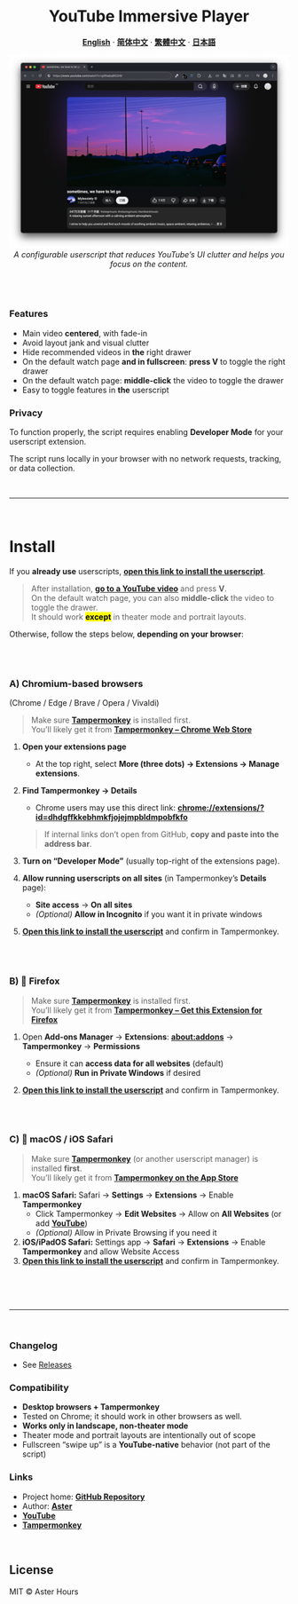 <div align="center">
  <h1>YouTube Immersive Player</h1>

  <p><strong><a href="README.md">English</a></strong> · <strong><a href="README.zh-CN.md">简体中文</a></strong> · <strong><a href="README.zh-TW.md">繁體中文</a></strong> · <strong><a href="README.ja.md">日本語</a></strong></p>

  <img src="./example.png"
       alt="YouTube Immersive Player – demo"
       width="800"
       style="max-width:100%; height:auto;">
  <br>
  <em>A configurable userscript that reduces YouTube’s UI clutter and helps you focus on the content.</em>
</div>

<br><br>

### Features

- Main video **centered**, with fade-in  
- Avoid layout jank and visual clutter  
- Hide recommended videos in **the** right drawer  
- On the default watch page **and in fullscreen**: **press V** to toggle the right drawer  
- On the default watch page: **middle-click** the video to toggle the drawer  
- Easy to toggle features in **the** userscript


### Privacy

To function properly, the script requires enabling **Developer Mode** for your userscript extension.

The script runs locally in your browser with no network requests, tracking, or data collection.

<br>

---

<br>

# Install

If you **already use** userscripts, **[open this link to install the userscript](https://raw.githubusercontent.com/AsterHours/youtube-immersive-player/main/youtube-immersive-player.user.js)**.

> After installation, **[go to a YouTube video](https://www.youtube.com/watch?v=az0J8O8wRU8)** and press **V**.  
> On the default watch page, you can also **middle-click** the video to toggle the drawer.  
> It should work <mark>**except**</mark> in theater mode and portrait layouts.

Otherwise, follow the steps below, **depending on your browser**:

<br><br>

### A) Chromium-based browsers 
(Chrome / Edge / Brave / Opera / Vivaldi)

> Make sure **[Tampermonkey](https://www.tampermonkey.net/)** is installed first.  
> You’ll likely get it from **[Tampermonkey – Chrome Web Store](https://chromewebstore.google.com/detail/tampermonkey/dhdgffkkebhmkfjojejmpbldmpobfkfo)**

1. **Open your extensions page**  
   - At the top right, select **More (three dots) → Extensions → Manage extensions**.

2. **Find Tampermonkey → Details**  
   - Chrome users may use this direct link: **[chrome://extensions/?id=dhdgffkkebhmkfjojejmpbldmpobfkfo](chrome://extensions/?id=dhdgffkkebhmkfjojejmpbldmpobfkfo)**  
   > If internal links don’t open from GitHub, **copy and paste into the address bar**.

3. **Turn on “Developer Mode”** (usually top-right of the extensions page).

4. **Allow running userscripts on all sites** (in Tampermonkey’s **Details** page):  
   - **Site access** → **On all sites**  
   - *(Optional)* **Allow in Incognito** if you want it in private windows

5. **[Open this link to install the userscript](https://raw.githubusercontent.com/AsterHours/youtube-immersive-player/main/youtube-immersive-player.user.js)** and confirm in Tampermonkey.

<br><br>

### B) 🦊 Firefox

> Make sure **[Tampermonkey](https://www.tampermonkey.net/)** is installed first.  
> You’ll likely get it from **[Tampermonkey – Get this Extension for Firefox](https://addons.mozilla.org/firefox/addon/tampermonkey/)**

1. Open **Add-ons Manager** → **Extensions**: **[about:addons](about:addons)** → **Tampermonkey** → **Permissions**  
   - Ensure it can **access data for all websites** (default)  
   - *(Optional)* **Run in Private Windows** if desired

2. **[Open this link to install the userscript](https://raw.githubusercontent.com/AsterHours/youtube-immersive-player/main/youtube-immersive-player.user.js)** and confirm in Tampermonkey.

<br><br>

### C)  macOS / iOS Safari

> Make sure **[Tampermonkey](https://www.tampermonkey.net/)** (or another userscript manager) is installed **first**.  
> You’ll likely get it from **[Tampermonkey on the App Store](https://apps.apple.com/us/app/tampermonkey/id6738342400)**

1. **macOS Safari:** Safari → **Settings** → **Extensions** → Enable **Tampermonkey**  
   - Click Tampermonkey → **Edit Websites** → Allow on **All Websites** (or add **[YouTube](https://www.youtube.com/)**)  
   - *(Optional)* Allow in Private Browsing if you need it  
2. **iOS/iPadOS Safari:** Settings app → **Safari** → **Extensions** → Enable **Tampermonkey** and allow Website Access  
3. **[Open this link to install the userscript](https://raw.githubusercontent.com/AsterHours/youtube-immersive-player/main/youtube-immersive-player.user.js)** and confirm in Tampermonkey.

<br><br><br>

---

<br>

### Changelog
- See [Releases](https://github.com/AsterHours/youtube-immersive-player/releases)

### Compatibility

- **Desktop browsers + Tampermonkey**
- Tested on Chrome; it should work in other browsers as well.
- **Works only in landscape, non-theater mode**
- Theater mode and portrait layouts are intentionally out of scope  
- Fullscreen “swipe up” is a **YouTube-native** behavior (not part of the script)

### Links

- Project home: **[GitHub Repository](https://github.com/AsterHours/youtube-immersive-player)**  
- Author: **[Aster](https://github.com/AsterHours)**  
- **[YouTube](https://www.youtube.com/)**  
- **[Tampermonkey](https://www.tampermonkey.net/)**

<br>

## License

MIT © Aster Hours
